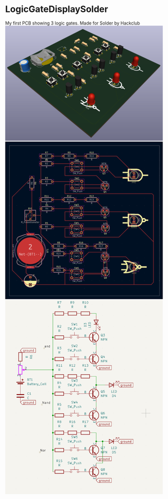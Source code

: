 # LogicGateDisplaySolder
My first PCB showing 3 logic gates.
Made for Solder by Hackclub
![](./images/3d.png "3d View")
![](./images/pcb.png "pcb")
![](./images/schematic.png "schematic")
